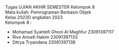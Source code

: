Tugas UJIAN AKHIR SEMESTER Kelompok 8 <br>
Mata kuliah: Pemrograman Berbasis Objek <br>
Kelas 2023D angkatan 2023 <br>
Kelompok 8 :
- Mohamad Syahlefi Ghoni Al Maghfur    23091397117
- Rivo Annafi Hakim                    23091397133
- Ditrya Tryandana                     23091397138
